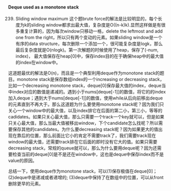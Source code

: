 #### Deque used as a monotone stack
239. Sliding window maximum
这个题brute force的解法是比较明显的，每个长度为k的sliding window都求出最大值，复杂度是O((n-k)k).显然这样做是有很多重复计算的，因为每次window只移动一格，delete the leftmost and add one from the right，所以只有两个变动的元素。如果sliding window是一个有序的data structure，每次删除一个添加一个，很可能复杂度是logk，那么最后复杂度就是O(nlogk)。第一次解题的时候使用了heap，保存了(-num, index)， 最大值保存在heap[0]中，保存index目的在于确保heap中的最大值的index在window中。

这道题最优的解法是O(n)，而且是一个典型利用deque作为monotone stack的题目。monotone stack是保存数组index的一个increasing or decreasing stack，比如一个decreasing monotone stack，deque[0]保存最大值的index，deque当中index对应的数值是递减的。遇到小于nums[deque[-1]]的数值，将它的的index加入deque；遇到大于nums[deque[-1]]的数值，使用while从后向前移出deque的元素直到不再大于。那么这道题为什么要使用monotone stack呢？因为我们只关心一个window中的最大值，以及index排它在后面的第二小，第三小，等等的cadidates。如果只关心最大值，那么只需要一个track一个key就可以，但是如果只关心最大值，那么当最大值被移出window，下个candidate怎么找呢？所以需要保存其他的candidates。为什么要decreasing stack呢？因为如果更大的值出现在靠后的位置，那么前面比它小的肯定不需要track了，我们需要track现在window的最大值，还需要track排在它后面的即时没有它大的值。如果只需要decreasing stack，常规的queue就可以，那么为什么要用deque呢？因为还需要检查当前的deque[0]是不是还在window中，这也是deque中保存index而不是value的原因。

总结一下，使用deque作为monotone stack，可以(1)保存极值在deque[0]；(2)deque中是递减或者递增的; (3)deque中保持了在数组中的位置，可以从front删除更早的元素。